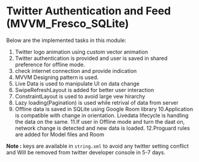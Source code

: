 # Twitter Authentication and Feed (MVVM_Fresco_SQLite)

Below are the implemented tasks in this module:
1. Twitter logo animation using custom vector animation
2. Twitter authentication is provided and user is saved in shared preference for offline mode.
3. check internet connection and provide indication
4. MVVM Designing pattern is used.
5. Live Data is used to manipulate UI on data change
6. SwipeRefreshLayout is added for better user interaction
7. ConstraintLayout is used to avoid large vew hirarchy
8. Lazy loading(Pagination) is used while retrival of data from server
9. Offline data is saved in SQLite using Google Room library
10.Application is compatible with change in orientation. Livedata lifecycle is handling the data on the same.
11.If user in Offline mode and turn the daat on, network change is detected and new data is loaded.
12.Proguard rules are added for Model files and Room


<b>Note :</b> keys are available in `string.xml` to avoid any twitter setting conflict and Will be removed from twitter developer console in 5-7 days.
